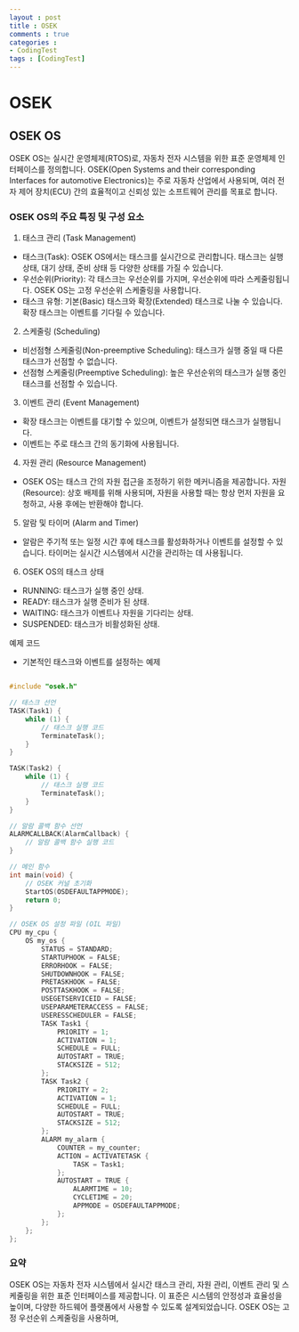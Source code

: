 ```yaml
---
layout : post
title : OSEK
comments : true
categories : 
- CodingTest
tags : [CodingTest]
---
```


# OSEK


## OSEK OS

OSEK OS는 실시간 운영체제(RTOS)로, 자동차 전자 시스템을 위한 표준 운영체제 인터페이스를 정의합니다. OSEK(Open Systems and their corresponding Interfaces for automotive Electronics)는 주로 자동차 산업에서 사용되며, 여러 전자 제어 장치(ECU) 간의 효율적이고 신뢰성 있는 소프트웨어 관리를 목표로 합니다.

### OSEK OS의 주요 특징 및 구성 요소

1. 태스크 관리 (Task Management)

- 태스크(Task): OSEK OS에서는 태스크를 실시간으로 관리합니다. 태스크는 실행 상태, 대기 상태, 준비 상태 등 다양한 상태를 가질 수 있습니다.
- 우선순위(Priority): 각 태스크는 우선순위를 가지며, 우선순위에 따라 스케줄링됩니다. OSEK OS는 고정 우선순위 스케줄링을 사용합니다.
- 태스크 유형: 기본(Basic) 태스크와 확장(Extended) 태스크로 나눌 수 있습니다. 확장 태스크는 이벤트를 기다릴 수 있습니다.

2. 스케줄링 (Scheduling)

- 비선점형 스케줄링(Non-preemptive Scheduling): 태스크가 실행 중일 때 다른 태스크가 선점할 수 없습니다.
- 선점형 스케줄링(Preemptive Scheduling): 높은 우선순위의 태스크가 실행 중인 태스크를 선점할 수 있습니다.

3. 이벤트 관리 (Event Management)

- 확장 태스크는 이벤트를 대기할 수 있으며, 이벤트가 설정되면 태스크가 실행됩니다.
- 이벤트는 주로 태스크 간의 동기화에 사용됩니다.

4. 자원 관리 (Resource Management)

- OSEK OS는 태스크 간의 자원 접근을 조정하기 위한 메커니즘을 제공합니다.
자원(Resource): 상호 배제를 위해 사용되며, 자원을 사용할 때는 항상 먼저 자원을 요청하고, 사용 후에는 반환해야 합니다.

5. 알람 및 타이머 (Alarm and Timer)

- 알람은 주기적 또는 일정 시간 후에 태스크를 활성화하거나 이벤트를 설정할 수 있습니다.
타이머는 실시간 시스템에서 시간을 관리하는 데 사용됩니다.

6. OSEK OS의 태스크 상태
- RUNNING: 태스크가 실행 중인 상태.
- READY: 태스크가 실행 준비가 된 상태.
- WAITING: 태스크가 이벤트나 자원을 기다리는 상태.
- SUSPENDED: 태스크가 비활성화된 상태.


예제 코드
- 기본적인 태스크와 이벤트를 설정하는 예제

```c

#include "osek.h"

// 태스크 선언
TASK(Task1) {
    while (1) {
        // 태스크 실행 코드
        TerminateTask();
    }
}

TASK(Task2) {
    while (1) {
        // 태스크 실행 코드
        TerminateTask();
    }
}

// 알람 콜백 함수 선언
ALARMCALLBACK(AlarmCallback) {
    // 알람 콜백 함수 실행 코드
}

// 메인 함수
int main(void) {
    // OSEK 커널 초기화
    StartOS(OSDEFAULTAPPMODE);
    return 0;
}

// OSEK OS 설정 파일 (OIL 파일)
CPU my_cpu {
    OS my_os {
        STATUS = STANDARD;
        STARTUPHOOK = FALSE;
        ERRORHOOK = FALSE;
        SHUTDOWNHOOK = FALSE;
        PRETASKHOOK = FALSE;
        POSTTASKHOOK = FALSE;
        USEGETSERVICEID = FALSE;
        USEPARAMETERACCESS = FALSE;
        USERESSCHEDULER = FALSE;
        TASK Task1 {
            PRIORITY = 1;
            ACTIVATION = 1;
            SCHEDULE = FULL;
            AUTOSTART = TRUE;
            STACKSIZE = 512;
        };
        TASK Task2 {
            PRIORITY = 2;
            ACTIVATION = 1;
            SCHEDULE = FULL;
            AUTOSTART = TRUE;
            STACKSIZE = 512;
        };
        ALARM my_alarm {
            COUNTER = my_counter;
            ACTION = ACTIVATETASK {
                TASK = Task1;
            };
            AUTOSTART = TRUE {
                ALARMTIME = 10;
                CYCLETIME = 20;
                APPMODE = OSDEFAULTAPPMODE;
            };
        };
    };
};
```

### 요약
OSEK OS는 자동차 전자 시스템에서 실시간 태스크 관리, 자원 관리, 이벤트 관리 및 스케줄링을 위한 표준 인터페이스를 제공합니다. 이 표준은 시스템의 안정성과 효율성을 높이며, 다양한 하드웨어 플랫폼에서 사용할 수 있도록 설계되었습니다. OSEK OS는 고정 우선순위 스케줄링을 사용하며, 